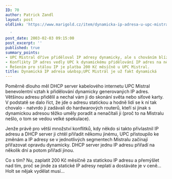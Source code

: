 ```yaml
---
ID: 70
author: Patrick Zandl
layout: post
oldlink: 'https://www.marigold.cz/item/dynamicka-ip-adresa-u-upc-mistral-je-uz-fakt-dynamicka

  '
post_date: 2003-02-03 09:15:00
post_excerpt: ''
published: true
summary_points:
- UPC Mistral dříve přiděloval IP adresy dynamicky, ale s chováním blízkým statickému.
- Konflikty IP adres vedly UPC k dynamickému přidělování IP adres na několik dní.
- Řešením pro stálou IP je platba 200 Kč měsíčně u UPC Mistral.
title: Dynamická IP adresa u&nbsp;UPC Mistrál je už fakt dynamická
---
```


<p>
Poměrně dlouho měl DHCP server kabelového internetu UPC Mistral benevolentní vztah k přidělování dynamicky generovaných IP adres. Většinou adresu přidělil a nechal vám ji do skonání světa nebo síťové karty. V podstatě se dalo říct, že jde o adresu statickou a hodně lidí se k ní tak chovalo - natvrdo ji zadávali do hardwarových routerů, kteří si jinak s dynamickou adresou těžko uměly poradit a nenačítali ji (proč to na Mistralu nešlo, o tom se vedou velké spekulace).</p>

<p>
Jenže právě pro větší množství konflitků, kdy někdo si takto přivlastnil IP adresu a DHCP server ji chtěl přiřadit někomu jinému, UPC přistoupilo ke změnám a IP adresy se v jednotlivých segmentech Mistralu začínají přiřazovat opravdu dynamicky. DHCP server jednu IP adresu přiřadí na několik dní a potom přiřadí jinou. </p>

<p>
Co s tím? Nu, zaplatit 200 Kč měsíčně za statickou IP adresu a přemýšlet nad tím, proč se jinde za statické IP adresy neplatí a dostáváte je v ceně... Holt se nějak vydělat musí...</p>